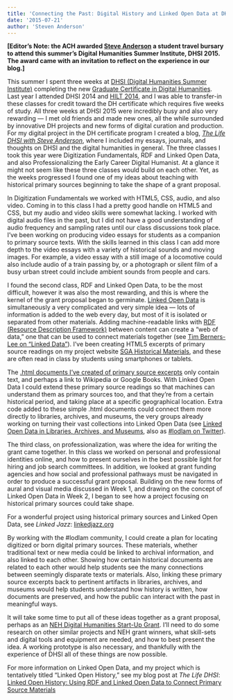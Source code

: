 ```yaml
---
title: 'Connecting the Past: Digital History and Linked Open Data at DHSI 2015'
date: '2015-07-21'
author: 'Steven Anderson'
---
```

**\[Editor’s Note: the ACH awarded [Steve Anderson](steveanderson.digital) a student travel bursary to attend this summer’s Digital Humanities Summer Institute, DHSI 2015. The award came with an invitation to reflect on the experience in our blog.\]**

This summer I spent three weeks at [DHSI (Digital Humanities Summer Institute)](http://dhsi.org) completing the new [Graduate Certificate in Digital Humanities](http://web.uvic.ca/calendar2014-09/GRAD/GPROGS/Engl/PrRe.html#GCinDH). Last year I attended DHSI 2014 and [HILT 2014](http://dhtraining.org), and I was able to transfer-in these classes for credit toward the DH certificate which requires five weeks of study. All three weeks at DHSI 2015 were incredibly busy and also very rewarding — I met old friends and made new ones, all the while surrounded by innovative DH projects and new forms of digital curation and production. For my digital project in the DH certificate program I created a blog, [*The Life DHSI with Steve Anderson*](http://thelifedhsi.org), where I included my essays, journals, and thoughts on DHSI and the digital humanities in general. The three classes I took this year were Digitization Fundamentals, RDF and Linked Open Data, and also Professionalizing the Early Career Digital Humanist. At a glance it might not seem like these three classes would build on each other. Yet, as the weeks progressed I found one of my ideas about teaching with historical primary sources beginning to take the shape of a grant proposal.

In Digitization Fundamentals we worked with HTML5, CSS, audio, and also video. Coming in to this class I had a pretty good handle on HTML5 and CSS, but my audio and video skills were somewhat lacking. I worked with digital audio files in the past, but I did not have a good understanding of audio frequency and sampling rates until our class discussions took place. I’ve been working on producing video essays for students as a companion to primary source texts. With the skills learned in this class I can add more depth to the video essays with a variety of historical sounds and moving images. For example, a video essay with a still image of a locomotive could also include audio of a train passing by, or a photograph or silent film of a busy urban street could include ambient sounds from people and cars.

I found the second class, RDF and Linked Open Data, to be the most difficult, however it was also the most rewarding, and this is where the kernel of the grant proposal began to germinate. [Linked Open Data](https://en.wikipedia.org/wiki/Linked_data) is simultaneously a very complicated and very simple idea — lots of information is added to the web every day, but most of it is isolated or separated from other materials. Adding machine-readable links with [RDF (Resource Description Framework)](https://en.wikipedia.org/wiki/Resource_Description_Framework) between content can create a “web of data,” one that can be used to connect materials together (see [Tim Berners-Lee on “Linked Data”](http://www.w3.org/DesignIssues/LinkedData.html)). I’ve been creating HTML5 excerpts of primary source readings on my project website [SGA Historical Materials](http://sgahm.org), and these are often read in class by students using smartphones or tablets.

The [.html documents I’ve created of primary source excerpts](http://sgahm.org/primary-sources) only contain text, and perhaps a link to Wikipedia or Google Books. With Linked Open Data I could extend these primary source readings so that machines can understand them as primary sources too, and that they’re from a certain historical period, and taking place at a specific geographical location. Extra code added to these simple .html documents could connect them more directly to libraries, archives, and museums, the very groups already working on turning their vast collections into Linked Open Data (see [Linked Open Data in Libraries, Archives, and Museums](http://lodlam.net), also as [\#lodlam on Twitter](https://twitter.com/hashtag/lodlam)).

The third class, on professionalization, was where the idea for writing the grant came together. In this class we worked on personal and professional identities online, and how to present ourselves in the best possible light for hiring and job search committees. In addition, we looked at grant funding agencies and how social and professional pathways must be navigated in order to produce a successful grant proposal. Building on the new forms of aural and visual media discussed in Week 1, and drawing on the concept of Linked Open Data in Week 2, I began to see how a project focusing on historical primary sources could take shape.

For a wonderful project using historical primary sources and Linked Open Data, see <cite>Linked Jazz</cite>: [linkedjazz.org](https://linkedjazz.org)

By working with the #lodlam community, I could create a plan for locating digitized or born digital primary sources. These materials, whether traditional text or new media could be linked to archival information, and also linked to each other. Showing how certain historical documents are related to each other would help students see the many connections between seemingly disparate texts or materials. Also, linking these primary source excerpts back to pertinent artifacts in libraries, archives, and museums would help students understand how history is written, how documents are preserved, and how the public can interact with the past in meaningful ways.

It will take some time to put all of these ideas together as a grant proposal, perhaps as an [NEH Digital Humanities Start-Up Grant](http://www.neh.gov/grants/odh/digital-humanities-start-grants). I’ll need to do some research on other similar projects and NEH grant winners, what skill-sets and digital tools and equipment are needed, and how to best present the idea. A working prototype is also necessary, and thankfully with the experience of DHSI all of these things are now possible.

For more information on Linked Open Data, and my project which is tentatively titled “Linked Open History,” see my blog post at *The Life DHSI*: [Linked Open History: Using RDF and Linked Open Data to Connect Primary Source Materials](http://thelifedhsi.org/2015/06/linked-open-history-using-rdf-and-linked-open-data-to-connect-primary-source-materials/)